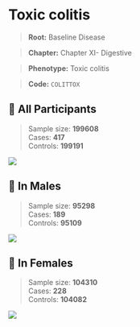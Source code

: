 # Toxic colitis

> **Root:** Baseline Disease  

> **Chapter:** Chapter XI- Digestive  

> **Phenotype:** Toxic colitis  

> **Code:** `COLITTOX`

## 🧪 All Participants  
> Sample size: **199608**  
> Cases: **417**  
> Controls: **199191**
<img src="/Disease/Figures/ALL/Incidence/COLITTOX.png"/>
<CsvTable src="/Disease_Data/ALL/Incidence/COX_COLITTOX.csv" label="🔍 View full results" />

## 👨 In Males  
> Sample size: **95298**  
> Cases: **189**  
> Controls: **95109**
<img src="/Disease/Figures/Male/Incidence/COLITTOX.png"/>
<CsvTable src="/Disease_Data/Male/Incidence/COX_COLITTOX.csv" label="🔍 View full results" />

## 👩 In Females  
> Sample size: **104310**  
> Cases: **228**  
> Controls: **104082**
<img src="/Disease/Figures/Female/Incidence/COLITTOX.png"/>
<CsvTable src="/Disease_Data/Female/Incidence/COX_COLITTOX.csv" label="🔍 View full results" />

